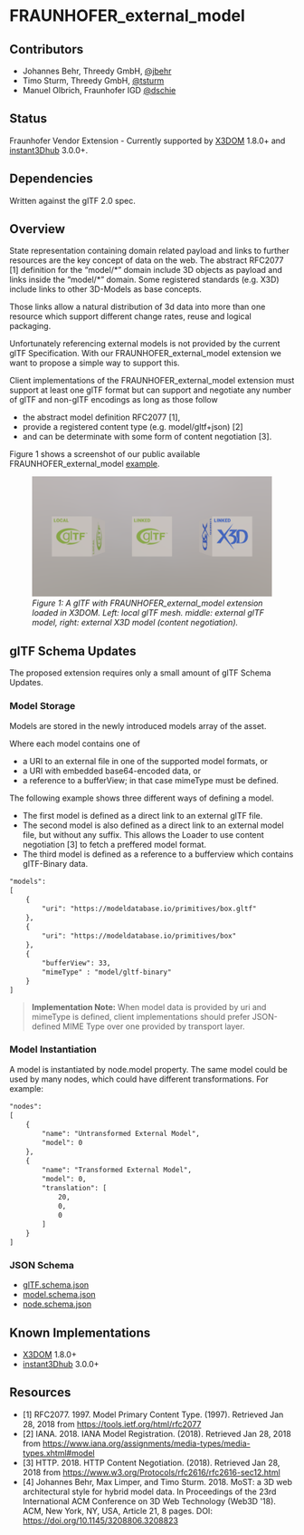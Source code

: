 # FRAUNHOFER_external_model

## Contributors

* Johannes Behr, Threedy GmbH, [@jbehr](https://github.com/jbehr)
* Timo Sturm, Threedy GmbH, [@tsturm](https://github.com/tsturm)
* Manuel Olbrich, Fraunhofer IGD [@dschie](https://github.com/dschie)

## Status

Fraunhofer Vendor Extension - Currently supported by [X3DOM](https://github.com/x3dom/x3dom) 1.8.0+ and [instant3Dhub](https://www.threedy.io/) 3.0.0+.

## Dependencies

Written against the glTF 2.0 spec.

## Overview

State representation containing domain related payload and links to further resources are the key concept of data on the web. The abstract RFC2077 [1] definition for the “model/\*” domain include 3D objects as payload and links inside the “model/\*” domain. Some registered standards (e.g. X3D) include links to other 3D-Models as base concepts. 

Those links allow a natural distribution of 3d data into more than one resource which support different change rates, reuse and logical packaging. 

Unfortunately referencing external models is not provided by the current glTF Specification. With our FRAUNHOFER_external_model extension we want to propose a simple way to support this.

Client implementations of the FRAUNHOFER_external_model extension must support at least one glTF format but can support and negotiate any number of glTF and non-glTF encodings as long as those follow
* the abstract model definition RFC2077 [1],
* provide a registered content type (e.g. model/gltf+json) [2]
* and can be determinate with some form of content negotiation [3].

Figure 1 shows a screenshot of our public available FRAUNHOFER_external_model [example](https://examples.x3dom.org/FRAUNHOFER_external_model/).

<figure>
<img src="./figures/figure0.png">
<figcaption><em>Figure 1: A glTF with FRAUNHOFER_external_model extension loaded in X3DOM. Left: local glTF mesh. middle: external glTF model, right: external X3D model (content negotiation).</em></figcaption>
</figure>

## glTF Schema Updates

The proposed extension requires only a small amount of glTF Schema Updates.

### Model Storage

Models are stored in the newly introduced models array of the asset.

Where each model contains one of

* a URI to an external file in one of the supported model formats, or
* a URI with embedded base64-encoded data, or
* a reference to a bufferView; in that case mimeType must be defined.
  
The following example shows three different ways of defining a model.
* The first model is defined as a direct link to an external glTF file.
* The second model is also defined as a direct link to an external model file, but without any suffix. This allows the Loader to use content negotiation [3] to fetch a preffered model format.
* The third model is defined as a reference to a bufferview which contains glTF-Binary data.

```
"models":
[
    {
        "uri": "https://modeldatabase.io/primitives/box.gltf"
    },
    {
        "uri": "https://modeldatabase.io/primitives/box"
    },
    {
        "bufferView": 33,
        "mimeType" : "model/gltf-binary"
    }
]
```

> **Implementation Note:** When model data is provided by uri and mimeType is defined, client implementations should prefer JSON-defined MIME Type over one provided by transport layer.

### Model Instantiation

A model is instantiated by node.model property. The same model could be used by many nodes, which could have different transformations. For example:

```
"nodes":
[
    {
        "name": "Untransformed External Model",
        "model": 0
    },
    {
        "name": "Transformed External Model",
        "model": 0,
        "translation": [
            20,
            0,
            0
        ]  
    }
]
```

### JSON Schema

* [glTF.schema.json](schema/glTF.schema.json)
* [model.schema.json](schema/model.schema.json)
* [node.schema.json](schema/node.schema.json)

## Known Implementations

* [X3DOM](https://github.com/x3dom/x3dom) 1.8.0+
* [instant3Dhub](https://www.threedy.io/) 3.0.0+

## Resources

* [1] RFC2077. 1997. Model Primary Content Type. (1997). Retrieved Jan 28, 2018 from https://tools.ietf.org/html/rfc2077
* [2] IANA. 2018. IANA Model Registration. (2018). Retrieved Jan 28, 2018 from https://www.iana.org/assignments/media-types/media-types.xhtml#model
* [3] HTTP. 2018. HTTP Content Negotiation. (2018). Retrieved Jan 28, 2018 from https://www.w3.org/Protocols/rfc2616/rfc2616-sec12.html
* [4] Johannes Behr, Max Limper, and Timo Sturm. 2018. MoST: a 3D web architectural style for hybrid model data. In Proceedings of the 23rd International ACM Conference on 3D Web Technology (Web3D '18). ACM, New York, NY, USA, Article 21, 8 pages. DOI: https://doi.org/10.1145/3208806.3208823
